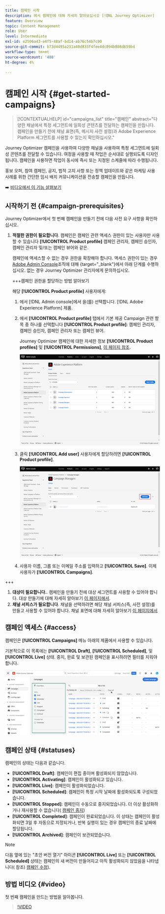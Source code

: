 ```yaml
---
title: 캠페인 시작
description: 에서 캠페인에 대해 자세히 알아보십시오 [!DNL Journey Optimizer]
feature: Overview
topic: Content Management
role: User
level: Intermediate
exl-id: e2506a43-e4f5-48af-bd14-ab76c54b7c90
source-git-commit: b73d4495a231a40d833f4fee4dc094b808d659bd
workflow-type: tm+mt
source-wordcount: '488'
ht-degree: 4%

---
```


# 캠페인 시작 {#get-started-campaigns}

>[!CONTEXTUALHELP]
>id="campaigns_list"
>title="캠페인"
>abstract="다양한 채널에서 특정 세그먼트에 일회성 콘텐츠를 전달하는 캠페인을 만듭니다. 캠페인을 만들기 전에 채널 표면(즉, 메시지 사전 설정)과 Adobe Experience Platform 세그먼트를 사용할 수 있는지 확인하십시오."

Journey Optimizer 캠페인을 사용하여 다양한 채널을 사용하여 특정 세그먼트에 일회성 콘텐츠를 전달할 수 있습니다. 여정을 사용할 때 작업은 순서대로 실행되도록 디자인됩니다. 캠페인을 사용하면 작업이 동시에 즉시 또는 지정된 스케줄에 따라 수행됩니다.

홍보 오퍼, 참여 캠페인, 공지, 법적 고지 사항 또는 정책 업데이트와 같은 마케팅 사용 사례를 위한 간단한 임시 배치 커뮤니케이션을 전송할 캠페인을 만듭니다.

➡️ [비디오에서 이 기능 살펴보기](#video)

<!--You can create two types of campaigns:

* **Scheduled campaigns** allow for simple ad-hoc batch communications for marketing use cases like promotional offers, engagement campaigns, announcements, legal notices, or policy updates.
* **API Triggered Campaigns** allow for simple transactional/operational messages with REST APIs (password reset, card abandonment, etc.), where the need may involve personalization using profile attributes and contextual data from payload.-->

## 시작하기 전 {#campaign-prerequisites}

Journey Optimizer에서 첫 번째 캠페인을 만들기 전에 다음 사전 요구 사항을 확인하십시오.

1. **적절한 권한이 필요합니다**. 캠페인은 캠페인 관련 액세스 권한이 있는 사용자만 사용할 수 있습니다 **[!UICONTROL Product profile]** 캠페인 관리자, 캠페인 승인자, 캠페인 관리자 및/또는 캠페인 뷰어와 같은.

   캠페인에 액세스할 수 없는 경우 권한을 확장해야 합니다. 액세스 권한이 있는 경우 [Adobe Admin Console](https://adminconsole.adobe.com/)조직에 대해 {target=&quot;_blank&quot;}에서 아래 단계를 수행하십시오. 없는 경우 Journey Optimizer 관리자에게 문의하십시오.

   +++캠페인 권한을 할당하는 방법 알아보기

   해당 **[!UICONTROL Product profile]** 사용자에게:

   1. 에서 [!DNL Admin console]에서 을(를) 선택합니다. [!DNL Adobe Experience Platform] 제품.

   1. 에서 **[!UICONTROL Product profile]** 탭에서 기본 제공 Campaign 관련 항목 중 하나를 선택합니다 **[!UICONTROL Product profile]**: 캠페인 관리자, 캠페인 승인자, 캠페인 관리자 또는 캠페인 뷰어.

      Journey Optimizer 캠페인에 대한 자세한 정보 **[!UICONTROL Product profiles]** 및 **[!UICONTROL Permissions]**, [이 페이지 참조](../administration/ootb-product-profiles.md).

      ![](assets/do-not-localize/admin_1.png)

   1. 클릭 **[!UICONTROL Add user]** 사용자에게 할당하려면 **[!UICONTROL Product profile]**.

      ![](assets/do-not-localize/admin_2.png)

   1. 사용자 이름, 그룹 또는 이메일 주소를 입력하고 **[!UICONTROL Save]**.
   이제 사용자가 **[!UICONTROL Campaigns]**.

+++

1. **대상이 필요합니다.**. 캠페인을 만들기 전에 대상 세그먼트를 사용할 수 있어야 합니다. 대상 만들기에 대해 자세히 알아보기 [이 페이지에서](../segment/about-segments.md).
1. **채널 서피스가 필요합니다**. 채널을 선택하려면 해당 채널 서피스(즉, 사전 설정)를 만들고 사용할 수 있어야 합니다. 채널 표면에 대해 자세히 알아보기 [이 페이지에서](../configuration/channel-surfaces.md)

## 캠페인 액세스 {#access}

캠페인은 **[!UICONTROL Campaigns]** 메뉴 아래의 제품에서 사용할 수 있습니다.

기본적으로 이 목록에는 **[!UICONTROL Draft]**, **[!UICONTROL Scheduled]**, 및 **[!UICONTROL Live]** 상태. 중지, 완료 및 보관된 캠페인을 표시하려면 필터를 지워야 합니다.

![](assets/create-campaign-list.png)

## 캠페인 상태 {#statuses}

캠페인의 상태는 다음과 같습니다.

* **[!UICONTROL Draft]**: 캠페인이 편집 중이며 활성화되지 않았습니다.
* **[!UICONTROL Activating]**: 캠페인이 활성화되고 있습니다.
* **[!UICONTROL Live]**: 캠페인이 활성화되었습니다.
* **[!UICONTROL Scheduled]**: 캠페인이 특정 시작 날짜에 활성화되도록 구성되었습니다.
* **[!UICONTROL Stopped]**: 캠페인이 수동으로 중지되었습니다. 더 이상 활성화하거나 재사용할 수 없습니다( [캠페인 중지](modify-stop-campaign.md#stop))
* **[!UICONTROL Completed]**: 캠페인이 완료되었습니다. 이 상태는 캠페인이 활성화되면 3일 후 자동으로 지정되거나, 반복 실행이 있는 경우 캠페인의 종료 날짜에 할당됩니다.
* **[!UICONTROL Archived]**: 캠페인이 보관되었습니다.

>[!NOTE]
>
>다음 옆에 있는 &quot;초안 버전 열기&quot; 아이콘 **[!UICONTROL Live]** 또는 **[!UICONTROL Scheduled]** 상태는 캠페인의 새 버전이 만들어지고 아직 활성화되지 않았음을 나타냅니다( 참조) [캠페인 수정](modify-stop-campaign.md#modify)).

## 방법 비디오 {#video}

첫 번째 캠페인을 만드는 방법을 알아봅니다.

>[!VIDEO](https://video.tv.adobe.com/v/346680?quality=12)
